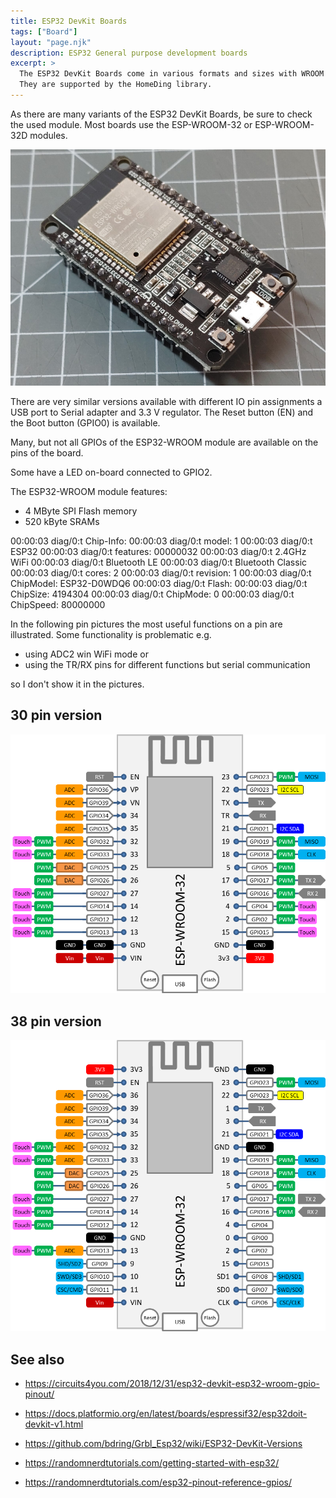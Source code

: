 ```yaml
---
title: ESP32 DevKit Boards
tags: ["Board"]
layout: "page.njk"
description: ESP32 General purpose development boards
excerpt: >
  The ESP32 DevKit Boards come in various formats and sizes with WROOM modules and USB adapter.
  They are supported by the HomeDing library.
---
```


As there are many variants of the ESP32 DevKit Boards, be sure to check the used module.
Most boards use the ESP-WROOM-32 or ESP-WROOM-32D modules.

![ESP32 DevKit](/boards/esp32/devkit.jpg "w600")

There are very similar versions available with different IO pin assignments a
USB port to Serial adapter and 3.3 V regulator.
The Reset button (EN) and the Boot button (GPIO0) is available.

Many, but not all GPIOs of the ESP32-WROOM module are available on the pins of the board.

Some have a LED on-board connected to GPIO2.

The ESP32-WROOM module features:

* 4 MByte SPI Flash memory
* 520 kByte SRAMs

00:00:03 diag/0:t Chip-Info:
00:00:03 diag/0:t   model: 1
00:00:03 diag/0:t     ESP32
00:00:03 diag/0:t   features: 00000032
00:00:03 diag/0:t     2.4GHz WiFi
00:00:03 diag/0:t     Bluetooth LE
00:00:03 diag/0:t     Bluetooth Classic
00:00:03 diag/0:t   cores: 2
00:00:03 diag/0:t   revision: 1
00:00:03 diag/0:t ChipModel: ESP32-D0WDQ6
00:00:03 diag/0:t Flash:
00:00:03 diag/0:t   ChipSize: 4194304
00:00:03 diag/0:t   ChipMode: 0
00:00:03 diag/0:t   ChipSpeed: 80000000

In the following pin pictures the most useful functions on a pin are illustrated.
Some functionality is problematic e.g.

* using ADC2 win WiFi mode or
* using the TR/RX pins for different functions but serial communication

so I don't show it in the pictures.

## 30 pin version

![ESP32 DevKit 30pin version](/boards/esp32/devkit-30.png "w600")


<!-- ## 36 pin version

![ESP32 DevKit 36pin version](/boards/esp32/devkit-38.png "w600") -->


## 38 pin version

![ESP32 DevKit 38pin version](/boards/esp32/devkit-38.png "w600")


<!-- See also [ESP-32-WROOM Module] -->


<!--

## ESP32 DevKitC

There is a 38-pin version of the ESP32 DevKit

![ESP32 DevKitC Pin Layout](ESP32-DevKitC.png)

-->


<!-- 
## JTAG Connections

| ESP Prog | DevKit | ESP32 JTAG Pin |
| -------- | ------ | -------------- |
| MTDO     | TDO    | GPIO15         |
| MTDI     | TDI    | GPIO12         |
| MTCK     | TCK    | GPIO13         |
| MTMS     | TMS    | GPIO14         |
| GND      | GND    | GND            |


![esp32_devkit_jtag1](esp32_devkit_jtag1.png)

![esp32_devkit_jtag2](esp32_devkit_jtag2.png)
https://www.pschatzmann.ch/home/2022/01/25/platformio-debugging-the-esp32-audiokit-os-x-and-raspberry-pi-os/

-->

## See also

* <https://circuits4you.com/2018/12/31/esp32-devkit-esp32-wroom-gpio-pinout/>
* <https://docs.platformio.org/en/latest/boards/espressif32/esp32doit-devkit-v1.html>
* <https://github.com/bdring/Grbl_Esp32/wiki/ESP32-DevKit-Versions>
* <https://randomnerdtutorials.com/getting-started-with-esp32/>

* <https://randomnerdtutorials.com/esp32-pinout-reference-gpios/>

